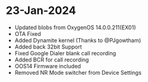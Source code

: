 # 23-Jan-2024

- Updated blobs from OxygenOS 14.0.0.211(EX01)
- OTA Fixed
- Added Dynamite kernel (Thanks to @PJgowtham)
- Added back 32bit Support
- Fixed Google Dialer blank call recording
- Added BCR for call recording
- OOS14 Firmware included
- Removed NR Mode switcher from Device Settings
